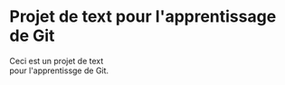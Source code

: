 # Projet de text pour l'apprentissage de Git

Ceci est un projet de text\
pour l'apprentissge de Git.